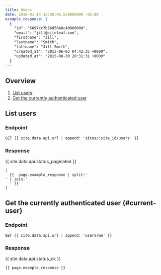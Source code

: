 ```yaml
---
title: Users
date: 2016-01-14 15:50:46.559000000 -05:00
example_response: |
  {
    "id": "5697cc7b16d5640c40000000",
    "email": "jill@siteleaf.com",
    "firstname": "Jill",
    "lastname": "Smith",
    "fullname": "Jill Smith",
    "created_at": "2013-06-03 04:42:35 +0000",
    "updated_at": "2015-08-30 20:31:31 +0000"
  }
---
```


## Overview

1. [List users](#list-users)
1. [Get the currently authenticated user](#current-user)





## List users

### Endpoint

~~~
GET {{ site.data.api.url | append: 'sites/:site_id/users' }}
~~~

### Response

{{ site.data.api.status_paginated }}
~~~
[
  {{  page.example_response | split:'
' | join:'
  ' }}
]
~~~





## Get the currently authenticated user {#current-user}

### Endpoint

~~~
GET {{ site.data.api.url | append: 'users/me' }}
~~~

### Response

{{ site.data.api.status_ok }}
~~~
{{ page.example_response }}
~~~

